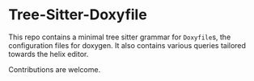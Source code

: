 # Tree-Sitter-Doxyfile
This repo contains a minimal tree sitter grammar for `Doxyfile`s, the configuration files for doxygen. It also contains various queries tailored towards the helix editor.

Contributions are welcome.
